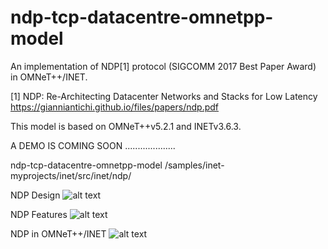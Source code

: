 # ndp-tcp-datacentre-omnetpp-model
An implementation of NDP[1] protocol (SIGCOMM 2017 Best Paper Award) in OMNeT++/INET. 

[1] NDP: Re-Architecting Datacenter Networks and Stacks for Low Latency https://gianniantichi.github.io/files/papers/ndp.pdf 

This model is based on OMNeT++v5.2.1 and INETv3.6.3.

A DEMO IS COMING SOON ....................

ndp-tcp-datacentre-omnetpp-model
/samples/inet-myprojects/inet/src/inet/ndp/

NDP Design
![alt text](http://i66.tinypic.com/2jcfp6b.png)

NDP Features 
![alt text](http://i64.tinypic.com/24g36og.png)

NDP in OMNeT++/INET
![alt text](http://i68.tinypic.com/5e7ek4.png)

